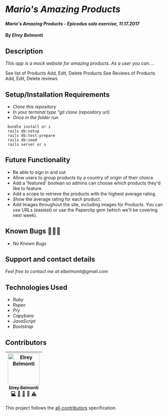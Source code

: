 # _Mario's Amazing Products_

#### _Mario's Amazing Products - Epicodus solo exercise, 11.17.2017_

#### By _**Elrey Belmonti**_

## Description

_This app is a mock website for amazing products. As a user you can...._

See list of Products
Add, Edit, Delete Products
See Reviews of Products
Add, Edit, Delete reviews


## Setup/Installation Requirements
* _Clone this repository_
* _In your terminal type "git clone (repository url)_
* _Once in the folder run_
```
 bundle install or i
 rails db:setup
 rails db:test:prepare
 rails db:seed
 rails server or s
```

## Future Functionality

* Be able to sign in and out
* Allow users to group products by a country of origin of their choice
* Add a 'featured' boolean so admins can choose which products they'd like to feature.
* Add a scope to retrieve the products with the highest average rating.
* Show the average rating for each product.
* Add Images throughout the site, including images for Products. You can use URLs (easiest) or use the Paperclip gem (which we'll be covering next week).

## Known Bugs 🐛🐛🐛

* _No Known Bugs_

## Support and contact details

_Feel free to contact me at elbelmonti@gmail.com_

## Technologies Used

* _Ruby_
* _Rspec_
* _Pry_
* _Capybara_
* _JavaScript_
* _Bootstrap_

## Contributors

<!-- Contributors START
Elrey_Belmonti ElreyB https://github.com/ElreyB code doc bug design tests
Contributors END -->
<!-- Contributors table START -->
| <img src="https://avatars.githubusercontent.com/ElreyB?s=100" width="100" alt="Elrey Belmonti" /><br />[<sub>Elrey Belmonti</sub>](https://github.com/ElreyB)<br />[💻](https://github.com/ElreyB/word-definer/commits?author=ElreyB) [📖](https://github.com/ElreyB/word-definer/commits?author=ElreyB) [🐛](https://github.com/ElreyB/word-definer/issues?q=author%3AElreyB) 🎨 [⚠️](https://github.com/ElreyB/word-definer/commits?author=ElreyB) |
| :---: |
<!-- Contributors table END -->
This project follows the [all-contributors](https://github.com/kentcdodds/all-contributors) specification.
